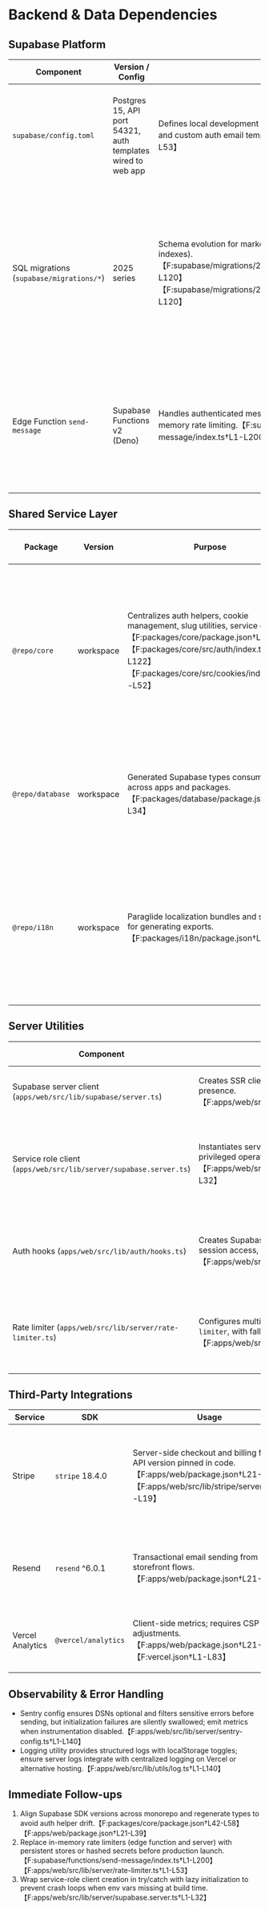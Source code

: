 # Backend & Data Dependencies

## Supabase Platform
| Component | Version / Config | Usage | Risks / Upgrade Notes |
| --- | --- | --- | --- |
| `supabase/config.toml` | Postgres 15, API port 54321, auth templates wired to web app | Defines local development stack including Studio, Inbucket, Storage, and custom auth email templates.【F:supabase/config.toml†L1-L53】 | Keep templates synced with Resend flows; ensure local ports don't conflict with Docker defaults when running alongside other services. |
| SQL migrations (`supabase/migrations/*`) | 2025 series | Schema evolution for marketplace (slugs, messaging RPCs, indexes).【F:supabase/migrations/20250901_backfill_product_slugs.sql†L1-L120】【F:supabase/migrations/20250910_add_messaging_rpcs.sql†L1-L120】 | Some migrations contain conditional statements that may fail silently; add verification scripts after applying. Backfill functions rely on `gen_random_uuid` extension—ensure enabled on fresh instances. |
| Edge Function `send-message` | Supabase Functions v2 (Deno) | Handles authenticated messaging, uses service role bypass and in-memory rate limiting.【F:supabase/functions/send-message/index.ts†L1-L200】 | In-memory limiter resets per instance and isn't multi-region safe; migrate to persistent store (Redis/KV). Service-role usage needs additional auditing/logging controls. |

## Shared Service Layer
| Package | Version | Purpose | Risks / Upgrade Notes |
| --- | --- | --- | --- |
| `@repo/core` | workspace | Centralizes auth helpers, cookie management, slug utilities, service clients.【F:packages/core/package.json†L1-L62】【F:packages/core/src/auth/index.ts†L1-L122】【F:packages/core/src/cookies/index.ts†L1-L52】 | Depends on Supabase 2.56 APIs while storefront uses 2.51, causing potential type drift. Auth helpers cache sessions in `locals`, so ensure consistent usage across apps. |
| `@repo/database` | workspace | Generated Supabase types consumed across apps and packages.【F:packages/database/package.json†L1-L34】 | No automated tests; rely on manual regeneration. Add CI check to compare migrations vs generated types. |
| `@repo/i18n` | workspace | Paraglide localization bundles and scripts for generating exports.【F:packages/i18n/package.json†L1-L40】 | No runtime deps or tests; ensure message compilation occurs before builds. Consider publishing compiled artifacts to avoid runtime generation. |

## Server Utilities
| Component | Details | Risks / Upgrade Notes |
| --- | --- | --- |
| Supabase server client (`apps/web/src/lib/supabase/server.ts`) | Creates SSR client using anon key, enforces env presence.【F:apps/web/src/lib/supabase/server.ts†L1-L29】 | Throws if env missing—ensure build pipeline sets `PUBLIC_SUPABASE_*` before SSR. |
| Service role client (`apps/web/src/lib/server/supabase.server.ts`) | Instantiates service role client at module scope for privileged operations.【F:apps/web/src/lib/server/supabase.server.ts†L1-L32】 | Creating client at import time can throw during cold starts if env missing; wrap in lazy factory and audit service-role usage for least privilege. |
| Auth hooks (`apps/web/src/lib/auth/hooks.ts`) | Creates Supabase client per request, caches session access, guards protected routes.【F:apps/web/src/lib/auth/hooks.ts†L1-L72】 | `safeGetSession` fallback uses `any` when setup fails; add structured error reporting and tighten typing (mentioned in roadmap). |
| Rate limiter (`apps/web/src/lib/server/rate-limiter.ts`) | Configures multiple limiters using `sveltekit-rate-limiter`, with fallback secret.【F:apps/web/src/lib/server/rate-limiter.ts†L1-L53】 | Missing `RATE_LIMIT_SECRET` reduces entropy; enforce configuration and add metrics to monitor throttle events. |

## Third-Party Integrations
| Service | SDK | Usage | Notes |
| --- | --- | --- | --- |
| Stripe | `stripe` 18.4.0 | Server-side checkout and billing flows; API version pinned in code.【F:apps/web/package.json†L21-L39】【F:apps/web/src/lib/stripe/server.ts†L1-L19】 | Confirm webhook handlers align with pinned API version; plan for upgrade before API deprecation dates. |
| Resend | `resend` ^6.0.1 | Transactional email sending from storefront flows.【F:apps/web/package.json†L21-L39】 | Add retry/backoff wrappers in `@repo/core` to centralize usage; monitor API quotas. |
| Vercel Analytics | `@vercel/analytics` | Client-side metrics; requires CSP adjustments.【F:apps/web/package.json†L21-L39】【F:vercel.json†L1-L83】 | Add analytics domains to CSP to avoid blocked requests. |

## Observability & Error Handling
- Sentry config ensures DSNs optional and filters sensitive errors before sending, but initialization failures are silently swallowed; emit metrics when instrumentation disabled.【F:apps/web/src/lib/server/sentry-config.ts†L1-L140】
- Logging utility provides structured logs with localStorage toggles; ensure server logs integrate with centralized logging on Vercel or alternative hosting.【F:apps/web/src/lib/utils/log.ts†L1-L140】

## Immediate Follow-ups
1. Align Supabase SDK versions across monorepo and regenerate types to avoid auth helper drift.【F:packages/core/package.json†L42-L58】【F:apps/web/package.json†L21-L39】
2. Replace in-memory rate limiters (edge function and server) with persistent stores or hashed secrets before production launch.【F:supabase/functions/send-message/index.ts†L1-L200】【F:apps/web/src/lib/server/rate-limiter.ts†L1-L53】
3. Wrap service-role client creation in try/catch with lazy initialization to prevent crash loops when env vars missing at build time.【F:apps/web/src/lib/server/supabase.server.ts†L1-L32】
